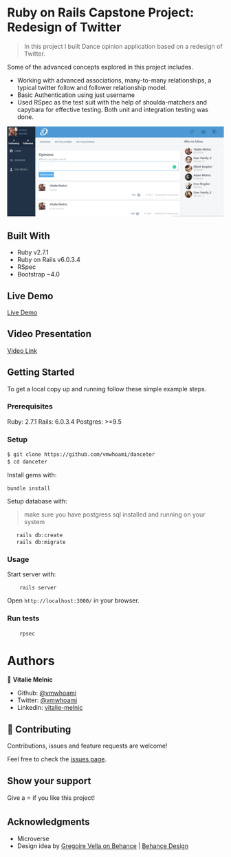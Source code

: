 # Ruby on Rails Capstone Project: Redesign of Twitter

> In this project I built Dance opinion application based on a redesign of Twitter.  

Some of the advanced concepts explored in this project includes.
- Working with advanced associations, many-to-many relationships, a typical twitter follow and follower relationship model.
- Basic Authentication using just username
- Used RSpec as the test suit with the help of shoulda-matchers and capybara for effective testing. Both unit and integration testing was done.
 


![screenshot](https://raw.githubusercontent.com/vmwhoami/danceter/pre-development/app/assets/images/Screenshot_1.jpg )

## Built With

- Ruby v2.7.1
- Ruby on Rails v6.0.3.4
- RSpec
- Bootstrap ~4.0

## Live Demo

[Live Demo](https://danceter.herokuapp.com/)

## Video Presentation

[Video Link](https://youtu.be/PLhU1zXu0uU )


## Getting Started

To get a local copy up and running follow these simple example steps.

### Prerequisites

Ruby: 2.7.1
Rails: 6.0.3.4
Postgres: >=9.5

### Setup

~~~bash
$ git clone https://github.com/vmwhoami/danceter
$ cd danceter
~~~

Install gems with:

```
bundle install
```

Setup database with:

> make sure you have postgress sql installed and running on your system

```
   rails db:create
   rails db:migrate
```

### Usage

Start server with:

```
    rails server
```

Open `http://localhost:3000/` in your browser.

### Run tests

```
    rpsec 
```

# Authors

👤 **Vitalie Melnic**

- Github: [@vmwhoami](https://github.com/vmwhoami)
- Twitter: [@vmwhoami](https://twitter.com/vmwhoami)
- Linkedin: [vitalie-melnic](https://www.linkedin.com/in/vitalie-melnic/)


## 🤝 Contributing

Contributions, issues and feature requests are welcome!

Feel free to check the [issues page](issues/).

## Show your support

Give a ⭐️ if you like this project!

## Acknowledgments

- Microverse
- Design idea by [Gregoire Vella on Behance](https://www.behance.net/gregoirevella)  |  [Behance Design](https://www.behance.net/gallery/14286087/Twitter-Redesign-of-UI-details)
